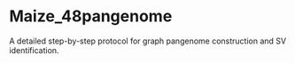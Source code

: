 # Maize_48pangenome
A detailed step-by-step protocol for graph pangenome construction and SV identification.
